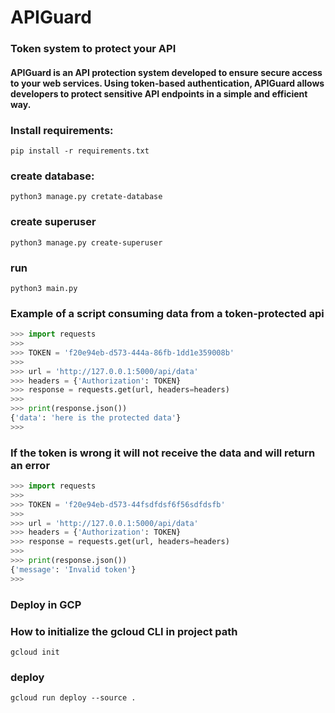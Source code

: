 # APIGuard

### Token system to protect your API

#### APIGuard is an API protection system developed to ensure secure access to your web services. Using token-based authentication, APIGuard allows developers to protect sensitive API endpoints in a simple and efficient way.

### Install requirements:
    pip install -r requirements.txt

### create database:
    python3 manage.py cretate-database

### create superuser
    python3 manage.py create-superuser

### run
    python3 main.py

### Example of a script consuming data from a token-protected api

```python
>>> import requests
>>> 
>>> TOKEN = 'f20e94eb-d573-444a-86fb-1dd1e359008b'
>>> 
>>> url = 'http://127.0.0.1:5000/api/data'
>>> headers = {'Authorization': TOKEN}
>>> response = requests.get(url, headers=headers)
>>> 
>>> print(response.json())
{'data': 'here is the protected data'}
>>> 

```
### If the token is wrong it will not receive the data and will return an error

```python
>>> import requests
>>> 
>>> TOKEN = 'f20e94eb-d573-44fsdfdsf6f56sdfdsfb'
>>> 
>>> url = 'http://127.0.0.1:5000/api/data'
>>> headers = {'Authorization': TOKEN}
>>> response = requests.get(url, headers=headers)
>>> 
>>> print(response.json())
{'message': 'Invalid token'}
>>> 

```

### Deploy in GCP

### How to initialize the gcloud CLI in project path
    gcloud init

### deploy
    gcloud run deploy --source .

